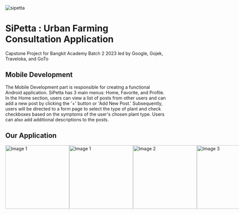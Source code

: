 ![sipetta](https://github.com/SiPetta/SiPetta/assets/154583967/3830b272-5ee1-4bda-9479-c80b717ca226)
# SiPetta : Urban Farming Consultation Application
Capstone Project for Bangkit Academy Batch 2 2023 led by Google, Gojek, Traveloka, and GoTo

## Mobile Development
The Mobile Development part is responsible for creating a functional Android application. SiPetta has 3 main menus: Home, Favorite, and Profile. In the Home section, users can view a list of posts from other users and can add a new post by clicking the '+' button or 'Add New Post.' Subsequently, users will be directed to a form page to select the type of plant and check checkboxes based on the symptoms of the user's chosen plant type. Users can also add additional descriptions to the posts.

## Our Application
<div style="display:flex; justify-content:space-between;">
    <img src="https://github.com/SiPetta/Mobile-Development/assets/154583967/5295793e-5fa2-4cd6-b8ee-9b139b40bd5c" alt="Image 1" width="200" />
    <img src="https://github.com/SiPetta/Mobile-Development/assets/154583967/f871f7b8-36f4-43d4-b499-6a1a48601147" alt="Image 1" width="200" />
    <img src="https://github.com/SiPetta/Mobile-Development/assets/154583967/aa480730-376f-4d14-a391-a23e84ca3a49" alt="Image 2" width="200" />
    <img src="https://github.com/SiPetta/Mobile-Development/assets/154583967/17213bf5-0b41-4b7d-9ab7-7089c04c0c46" alt="Image 3" width="200" />
    <img src="https://github.com/SiPetta/Mobile-Development/assets/154583967/c3abf020-8dfc-4653-aaa2-7d21ac105f1e" alt="Image 4" width="200" />
    <img src="https://github.com/SiPetta/Mobile-Development/assets/154583967/9bf7d80e-c968-4e74-ae99-8645df938b1d" alt="Image 5" width="200" />
</div>
